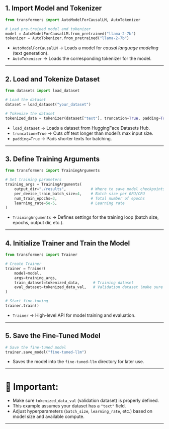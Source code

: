 

## 1. Import Model and Tokenizer

```python
from transformers import AutoModelForCausalLM, AutoTokenizer

# Load pre-trained model and tokenizer
model = AutoModelForCausalLM.from_pretrained("llama-2-7b")
tokenizer = AutoTokenizer.from_pretrained("llama-2-7b")
```

- `AutoModelForCausalLM` → Loads a model for *causal language modeling* (text generation).
- `AutoTokenizer` → Loads the corresponding tokenizer for the model.

---

## 2. Load and Tokenize Dataset

```python
from datasets import load_dataset

# Load the dataset
dataset = load_dataset("your_dataset")

# Tokenize the dataset
tokenized_data = tokenizer(dataset["text"], truncation=True, padding=True)
```

- `load_dataset` → Loads a dataset from HuggingFace Datasets Hub.
- `truncation=True` → Cuts off text longer than model’s max input size.
- `padding=True` → Pads shorter texts for batching.

---

## 3. Define Training Arguments

```python
from transformers import TrainingArguments

# Set training parameters
training_args = TrainingArguments(
    output_dir="./results",           # Where to save model checkpoints
    per_device_train_batch_size=4,    # Batch size per GPU/CPU
    num_train_epochs=3,               # Total number of epochs
    learning_rate=5e-5,               # Learning rate
)
```

- `TrainingArguments` → Defines settings for the training loop (batch size, epochs, output dir, etc.).

---

## 4. Initialize Trainer and Train the Model

```python
from transformers import Trainer

# Create Trainer
trainer = Trainer(
    model=model,
    args=training_args,
    train_dataset=tokenized_data,      # Training dataset
    eval_dataset=tokenized_data_val,   # Validation dataset (make sure this exists!)
)

# Start fine-tuning
trainer.train()
```

- `Trainer` → High-level API for model training and evaluation.

---

## 5. Save the Fine-Tuned Model

```python
# Save the fine-tuned model
trainer.save_model("fine-tuned-llm")
```

- Saves the model into the `fine-tuned-llm` directory for later use.

---

# 📌 Important:
- Make sure `tokenized_data_val` (validation dataset) is properly defined.
- This example assumes your dataset has a `"text"` field.
- Adjust hyperparameters (`batch_size`, `learning_rate`, etc.) based on model size and available compute.

---
